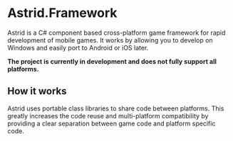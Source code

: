 Astrid.Framework
================

Astrid is a C# component based cross-platform game framework for rapid development of mobile games. It works by allowing you to develop on Windows and easily port to Android or iOS later.

**The project is currently in development and does not fully support all platforms.**


## How it works

Astrid uses portable class libraries to share code between platforms. This greatly increases the code reuse and multi-platform compatibility by providing a clear separation between game code and platform specific code.

